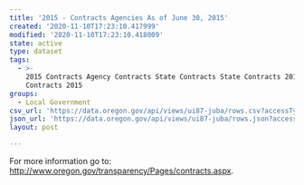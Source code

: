 ```yaml
---
title: '2015 - Contracts Agencies As of June 30, 2015'
created: '2020-11-10T17:23:10.417999'
modified: '2020-11-10T17:23:10.418009'
state: active
type: dataset
tags:
  - >-
    2015 Contracts Agency Contracts State Contracts State Contracts 2015
    Contracts 2015
groups:
  - Local Government
csv_url: 'https://data.oregon.gov/api/views/ui87-juba/rows.csv?accessType=DOWNLOAD'
json_url: 'https://data.oregon.gov/api/views/ui87-juba/rows.json?accessType=DOWNLOAD'
layout: post

---
```

For more information go to: http://www.oregon.gov/transparency/Pages/contracts.aspx.
